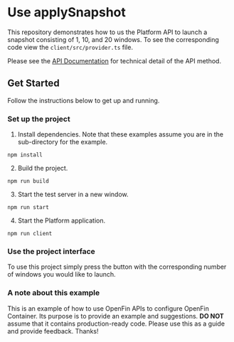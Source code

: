 # Use applySnapshot

This repository demonstrates how to us the Platform API to launch a snapshot consisting of 1, 10, and 20 windows.
To see the corresponding code view the `client/src/provider.ts` file.

Please see the [API Documentation](https://developer.openfin.co/docs/javascript/stable/classes/OpenFin.Platform.html#applySnapshot.applySnapshot-1) for technical detail of the API method.

## Get Started

Follow the instructions below to get up and running.

### Set up the project

1. Install dependencies. Note that these examples assume you are in the sub-directory for the example.

```shell
npm install
```

2. Build the project.

```shell
npm run build
```

3. Start the test server in a new window.

```shell
npm run start
```

4. Start the Platform application.

```shell
npm run client
```

### Use the project interface

To use this project simply press the button with the corresponding number of windows you would like to launch.

### A note about this example

This is an example of how to use OpenFin APIs to configure OpenFin Container. Its purpose is to provide an example and suggestions. **DO NOT** assume that it contains production-ready code. Please use this as a guide and provide feedback. Thanks!

